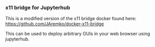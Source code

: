 ### x11 bridge for Jupyterhub

This is a modified version of the x11 bridge docker found here: <br>
https://github.com/JAremko/docker-x11-bridge

This can be used to deploy arbitrary GUIs in your web browser using jupyterhub. 
